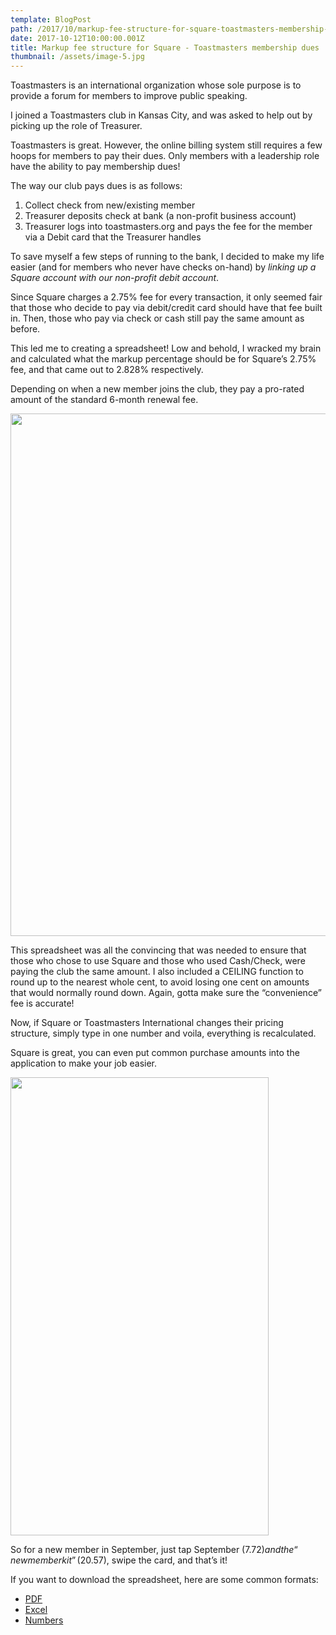 ```yaml
---
template: BlogPost
path: /2017/10/markup-fee-structure-for-square-toastmasters-membership-dues/
date: 2017-10-12T10:00:00.001Z
title: Markup fee structure for Square - Toastmasters membership dues
thumbnail: /assets/image-5.jpg
---
```


Toastmasters is an international organization whose sole purpose is to provide a forum for members to improve public speaking.

I joined a Toastmasters club in Kansas City, and was asked to help out by picking up the role of Treasurer.

Toastmasters is great. However, the online billing system still requires a few hoops for members to pay their dues. Only members with a leadership role have the ability to pay membership dues!

The way our club pays dues is as follows:
<ol>
 	<li>Collect check from new/existing member</li>
 	<li>Treasurer deposits check at bank (a non-profit business account)</li>
 	<li>Treasurer logs into toastmasters.org and pays the fee for the member via a Debit card that the Treasurer handles</li>
</ol>
To save myself a few steps of running to the bank, I decided to make my life easier (and for members who never have checks on-hand) by <em>linking up a Square account with our non-profit debit account</em>.

Since Square charges a 2.75% fee for every transaction, it only seemed fair that those who decide to pay via debit/credit card should have that fee built in. Then, those who pay via check or cash still pay the same amount as before.

This led me to creating a spreadsheet! Low and behold, I wracked my brain and calculated what the markup percentage should be for Square’s 2.75% fee, and that came out to 2.828% respectively.

Depending on when a new member joins the club, they pay a pro-rated amount of the standard 6-month renewal fee.

<img class="wp-image-49 aligncenter" src="/assets/TM_Fees.png" alt="" width="672" height="836">

This spreadsheet was all the convincing that was needed to ensure that those who chose to use Square and those who used Cash/Check, were paying the club the same amount. I also included a CEILING function to round up to the nearest whole cent, to avoid losing one cent on amounts that would normally round down. Again, gotta make sure the “convenience” fee is accurate!

Now, if Square or Toastmasters International changes their pricing structure, simply type in one number and voila, everything is recalculated.

Square is great, you can even put common purchase amounts into the application to make your job easier.

<img class="wp-image-50 aligncenter" src="/assets/TM_Fees_Mobile.png" alt="" width="413" height="733">

So for a new member in September, just tap September ($7.72) and the “new member kit” ($20.57), swipe the card, and that’s it!

If you want to download the spreadsheet, here are some common formats:
* <a href="/files/Toastmasters_Renewal_Fees.pdf">PDF</a>
* <a href="/files/Toastmasters_Renewal_Fees.xlsx">Excel</a>
* <a href="/files/Toastmasters_Renewal_Fees.numbers">Numbers</a>
